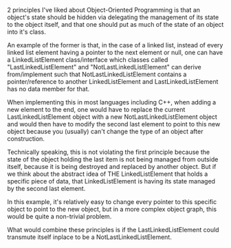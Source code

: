 2 principles I've liked about Object-Oriented Programming is that an object's state should be hidden via delegating the management of its state to the object itself, and that one should put as much of the state of an object into it's class.

An example of the former is that, in the case of a linked list, instead of every linked list element having a pointer to the next element or null, one can have a LinkedListElement class/interface which classes called "LastLinkedListElement" and "NotLastLinkedListElement" can derive from/implement such that NotLastLinkedListElement contains a pointer/reference to another LinkedListElement and LastLinkedListElement has no data member for that. 

When implementing this in most languages including C++, when adding a new element to the end, one would have to replace the current LastLinkedListElement object with a new NotLastLinkedListElement object and would then have to modify the second last element to point to this new object because you (usually) can't change the type of an object after construction.

Technically speaking, this is not violating the first principle because the state of the object holding the last item is not being managed from outside itself, because it is being destroyed and replaced by another object. But if we think about the abstract idea of THE LinkedListElement that holds a specific piece of data, that LinkedListElement is having its state managed by the second last element.

In this example, it's relatively easy to change every pointer to this specific object to point to the new object, but in a more complex object graph, this would be quite a non-trivial problem. 

What would combine these principles is if the LastLinkedListElement could transmute itself inplace to be a NotLastLinkedListElement. 
